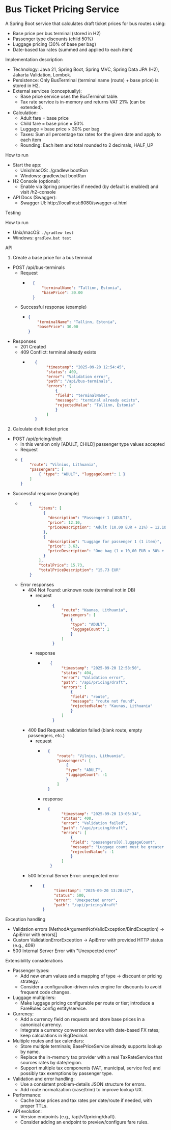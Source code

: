# Bus Ticket Pricing Service

A Spring Boot service that calculates draft ticket prices for bus routes using:
- Base price per bus terminal (stored in H2)
- Passenger type discounts (child 50%)
- Luggage pricing (30% of base per bag)
- Date-based tax rates (summed and applied to each item)

Implementation description

- Technology: Java 21, Spring Boot, Spring MVC, Spring Data JPA (H2), Jakarta Validation, Lombok.
- Persistence: Only BusTerminal (terminal name (route) + base price) is stored in H2.
- External services (conceptually):
    - Base price service uses the BusTerminal table.
    - Tax rate service is in-memory and returns VAT 21% (can be extended).
- Calculation:
    - Adult fare = base price
    - Child fare = base price × 50%
    - Luggage = base price × 30% per bag
    - Taxes: Sum all percentage tax rates for the given date and apply to each item
    - Rounding: Each item and total rounded to 2 decimals, HALF_UP

How to run

- Start the app:
    - Unix/macOS: ./gradlew bootRun
    - Windows: gradlew.bat bootRun
- H2 Console (optional):
    - Enable via Spring properties if needed (by default is enabled) and visit /h2-console
- API Docs (Swagger):
    - Swagger UI: http://localhost:8080/swagger-ui.html
	
Testing

How to run
- Unix/macOS: `./gradlew test`
- Windows: `gradlew.bat test`

API

1. Create a base price for a bus terminal
- POST /api/bus-terminals
  - Request
    - ```json
        {
            "terminalName": "Tallinn, Estonia",
            "basePrice": 30.00
        }
  - Successful response (example)
      - ```json
        {
            "terminalName": "Tallinn, Estonia",
            "basePrice": 30.00
        }
  
- Responses
    - 201 Created
    - 409 Conflict: terminal already exists
      - ```json
           {
                "timestamp": "2025-09-20 12:54:45",
                "status": 409,
                "error": "Validation error",
                "path": "/api/bus-terminals",
                "errors": [
                    {
                    "field": "terminalName",
                    "message": "terminal already exists",
                    "rejectedValue": "Tallinn, Estonia"
                    }
                ]
           }
        
2. Calculate draft ticket price
- POST /api/pricing/draft
  - In this version only	[ADULT, CHILD] passenger type values accepted
  - Request
  - ```json
    {
        "route": "Vilnius, Lithuania",
        "passengers": [
            { "type": "ADULT", "luggageCount": 1 }
        ]
    }
- Successful response (example)
  - ```json
        {
            "items": [
              {
                "description": "Passenger 1 (ADULT)",
                "price": 12.10,
                "priceDescription": "Adult (10.00 EUR + 21%) = 12.10 EUR"
              },
              {
                "description": "Luggage for passenger 1 (1 item)",
                "price": 3.63,
                "priceDescription": "One bag (1 x 10,00 EUR x 30% + 21%) = 3,63 EUR"
              }
            ],
            "totalPrice": 15.73,
            "totalPriceDescription": "15.73 EUR"
        }
  - Error responses
      - 404 Not Found: unknown route (terminal not in DB)
        - request 
          - ```json 
                {
                    "route": "Kaunas, Lithuania",
                    "passengers": [
                        {
                        "type": "ADULT",
                        "luggageCount": 1
                        }
                    ]
                }
        - response  
          - ```json (response)
               {
                    "timestamp": "2025-09-20 12:58:50",
                    "status": 404,
                    "error": "Validation error",
                    "path": "/api/pricing/draft",
                    "errors": [
                        {
                        "field": "route",
                        "message": "route not found",
                        "rejectedValue": "Kaunas, Lithuania"
                        }
                    ]
                }
      - 400 Bad Request: validation failed (blank route, empty passengers, etc.)
        - request
          - ```json 
              {
                  "route": "Vilnius, Lithuania",
                  "passengers": [
                      {
                      "type": "ADULT",
                      "luggageCount": -1
                      }
                  ]
              }
          - response
          - ```json
              {
                    "timestamp": "2025-09-20 13:05:34",
                    "status": 400,
                    "error": "Validation failed",
                    "path": "/api/pricing/draft",
                    "errors": [
                        {
                        "field": "passengers[0].luggageCount",
                        "message": "Luggage count must be greater than or equal to 0",
                        "rejectedValue": -1
                        }
                    ]
               }
      - 500 Internal Server Error: unexpected error
          - ```json
               {
                    "timestamp": "2025-09-20 13:28:47",
                    "status": 500,
                    "error": "Unexpected error",
                    "path": "/api/pricing/draft"
               }

Exception handling
- Validation errors (MethodArgumentNotValidException/BindException) → ApiError with errors[]
- Custom ValidationErrorException → ApiError with provided HTTP status (e.g., 409)
- 500 Internal Server Error with "Unexpected error"

Extensibility considerations

- Passenger types:
    - Add new enum values and a mapping of type → discount or pricing strategy.
    - Consider a configuration-driven rules engine for discounts to avoid frequent code changes.
- Luggage multipliers:
    - Make luggage pricing configurable per route or tier; introduce a FareRules config entity/service.
- Currency:
    - Add a currency field on requests and store base prices in a canonical currency.
    - Integrate a currency conversion service with date-based FX rates; keep calculations in BigDecimal.
- Multiple routes and tax calendars:
    - Store multiple terminals; BasePriceService already supports lookup by name.
    - Replace the in-memory tax provider with a real TaxRateService that sources rates by date/region.
    - Support multiple tax components (VAT, municipal, service fee) and possibly tax exemptions by passenger type.
- Validation and error handling:
    - Use a consistent problem-details JSON structure for errors.
    - Add route normalization (case/trim) to improve lookup UX.
- Performance:
    - Cache base prices and tax rates per date/route if needed, with proper TTLs.
- API evolution:
    - Version endpoints (e.g., /api/v1/pricing/draft).
    - Consider adding an endpoint to preview/configure fare rules.
